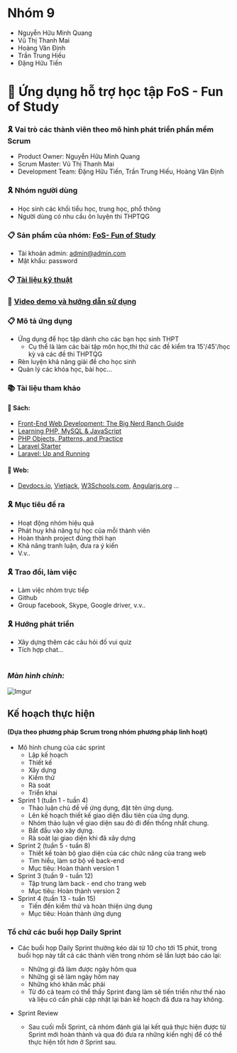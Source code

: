 # Nhóm 9
- Nguyễn Hữu Minh Quang
- Vũ Thị Thanh Mai
- Hoàng Văn Định
- Trần Trung Hiếu
- Đặng Hữu Tiến

# :scroll: Ứng dụng hỗ trợ học tập FoS - Fun of Study<br>

### :reminder_ribbon: Vai trò các thành viên theo mô hình phát triển phần mềm Scrum
- Product Owner: Nguyễn Hữu Minh Quang
- Scrum Master: Vũ Thị Thanh Mai
- Development Team: Đặng Hữu Tiến, Trần Trung Hiếu, Hoàng Văn Định 

### :reminder_ribbon: Nhóm người dùng
- Học sinh các khối tiểu học, trung học, phổ thông
- Người dùng có nhu cầu ôn luyện thi THPTQG

### :clipboard: Sản phẩm của nhóm: [FoS- Fun of Study](https://fos-quiz.herokuapp.com/)
- Tài khoản admin: admin@admin.com
- Mật khẩu: password

 ### :clipboard: [Tài liệu kỹ thuật](https://drive.google.com/file/d/1xIqO13RKruh3t1CVA5rxTmrfKmkWqjNY/view)

 ### :vhs: [Video demo và hướng dẫn sử dụng](https://youtu.be/SuxDkJYifUA)
 
  ### :clipboard: Mô tả ứng dụng
- Ứng dụng để học tập dành cho các bạn học sinh THPT
  - Cụ thể là làm các bài tập môn học,thi thử các đề kiểm tra 15'/45'/học kỳ và các đề thi THPTQG
- Rèn luyện khả năng giải đề cho học sinh
- Quản lý các khóa học, bài học...
 
 ### :books: Tài liệu tham khảo
 #### :small_orange_diamond: Sách: 
 - [Front-End Web Development: The Big Nerd Ranch Guide](https://vi.scribd.com/document/343708038/front-end-web-development-the-big-nerd-ranch-guide-chris-aquino-todd-gandee) 
 - [Learning PHP, MySQL & JavaScript](https://doc.lagout.org/programmation/Learning%20PHP,%20MySQL%20%26%20JavaScript_%20with%20jQuery,%20CSS%20%26%20HTML5%20(4th%20ed.)%20%5BNixon%202014-12-14%5D.pdf)
 - [PHP Objects, Patterns, and Practice](http://web-algarve.com/books/MySQL%20&%20PHP/PHP%20Objects,%20Patterns,%20and%20Practice,%204th%20Edition.pdf)
 - [Laravel Starter](https://data.dammio.com/laravel_starter.pdf)
 - [Laravel: Up and Running](http://file.allitebooks.com/20170125/Laravel%20Up%20and%20Running.pdf)
 
 #### :small_orange_diamond: Web:<br>
  - [Devdocs.io](https://devdocs.io/), [Vietjack](https://vietjack.com/), [W3Schools.com](https://www.w3schools.com/), [Angularjs.org](https://docs.angularjs.org/tutorial) ...

### :reminder_ribbon: Mục tiêu đề ra
 - Hoạt động nhóm hiệu quả
 - Phát huy khả năng tự học của mỗi thành viên
 - Hoàn thành project đúng thời hạn
 - Khả năng tranh luận, đưa ra ý kiến
 - V.v..

### :reminder_ribbon: Trao đổi, làm việc
 - Làm việc nhóm trực tiếp
 - Github
 - Group facebook, Skype, Google driver, v.v..
 
 ### :reminder_ribbon: Hướng phát triển
 - Xây dựng thêm các câu hỏi đố vui quiz
 - Tích hợp chat...
  <br><br>
  ### *Màn hình chính:*
 ![Imgur](https://i.imgur.com/krTeGE1.jpg)


 ## Kế hoạch thực hiện
 #### (Dựa theo phương pháp Scrum trong nhóm phương pháp linh hoạt)
* Mô hình chung của các sprint
  * Lập kế hoạch
  * Thiết kế 
  * Xây dựng
  * Kiểm thử 
  * Rà soát
  * Triển khai
* Sprint 1 (tuần 1 - tuần 4)
    * Thảo luận chủ đề về ứng dụng, đặt tên ứng dụng.
    * Lên kế hoạch thiết kế giao diện đầu tiên của ứng dụng.
    * Nhóm thảo luận về giao diện sau đó đi đến thống nhất chung.
    * Bắt đầu vào xây dựng.
    * Rà soát lại giao diện khi đã xây dựng
* Sprint 2 (tuần 5 - tuần 8)
   * Thiết kế toàn bộ giao diện của các chức năng của trang web
   * Tìm hiểu, làm sơ bộ về back-end
   * Mục tiêu: Hoàn thành version 1   
* Sprint 3 (tuần 9 - tuần 12)
   * Tập trung làm back - end cho trang web
   * Mục tiêu: Hoàn thành version 2    
* Sprint 4 (tuần 13 - tuần 15)
   * Tiến đến kiểm thử và hoàn thiện ứng dụng
   * Mục tiêu: Hoàn thành ứng dụng


### Tổ chứ các buổi họp Daily Sprint
* Các buổi họp Daily Sprint thường kéo dài từ 10 cho tới 15 phút,  trong buổi họp này tất cả các thành viên trong nhóm sẽ lần lượt báo cáo lại:
     * Những gì đã làm được ngày hôm qua
     * Những gì sẽ làm ngày hôm nay
     * Những khó khăn mắc phải
     * Từ đó cả team có thể thấy Sprint đang làm sẽ tiến triển như thế nào 
     và liệu có cần phải cập nhật lại bản kế hoạch đã đưa ra hay không. 

* Sprint Review
    * Sau cuối mỗi Sprint, cả nhóm đánh giá lại kết quả thực hiện được từ Sprint mới hoàn thành 
    và qua đó đưa ra những kiến nghị để có thể thực hiện tốt hơn ở Sprint sau.
     
